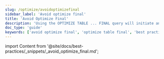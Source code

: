 ```yaml
---
slug: /optimize/avoidoptimizefinal
sidebar_label: 'Avoid optimize final'
title: 'Avoid Optimize Final'
description: 'Using the OPTIMIZE TABLE ... FINAL query will initiate an unscheduled merge of data parts.'
doc_type: 'guide'
keywords: ['avoid optimize final', 'optimize table final', 'best practices', 'merge data parts', 'performance optimization']
---
```


import Content from '@site/docs/best-practices/_snippets/_avoid_optimize_final.md';

<Content />
